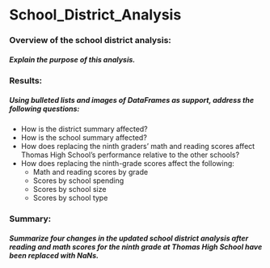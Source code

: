 # School_District_Analysis
### Overview of the school district analysis:
##### Explain the purpose of this analysis.

### Results: 
##### Using bulleted lists and images of DataFrames as support, address the following questions:
- How is the district summary affected?
- How is the school summary affected?
- How does replacing the ninth graders’ math and reading scores affect Thomas High School’s performance relative to the other schools?
- How does replacing the ninth-grade scores affect the following:
  - Math and reading scores by grade
  - Scores by school spending
  - Scores by school size
  - Scores by school type

### Summary:
##### Summarize four changes in the updated school district analysis after reading and math scores for the ninth grade at Thomas High School have been replaced with NaNs. 
